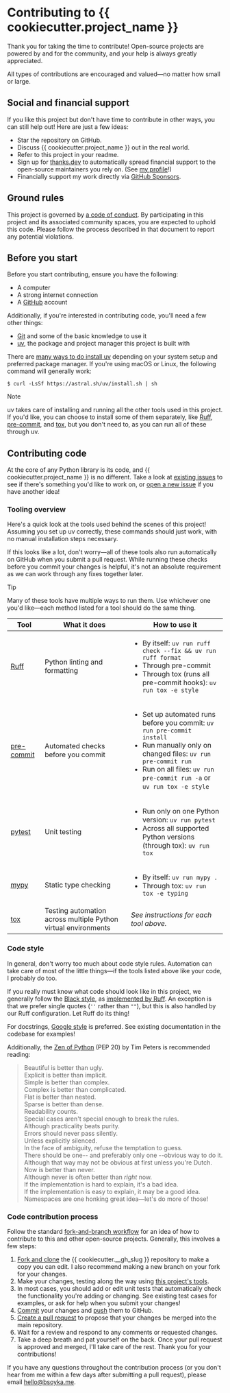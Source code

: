 # Contributing to {{ cookiecutter.project_name }}

Thank you for taking the time to contribute! Open-source projects are powered by and for
the community, and your help is always greatly appreciated.

All types of contributions are encouraged and valued—no matter how small or large.

## Social and financial support

If you like this project but don't have time to contribute in other ways, you can still
help out! Here are just a few ideas:

- Star the repository on GitHub.
- Discuss {{ cookiecutter.project_name }} out in the real world.
- Refer to this project in your readme.
- Sign up for [thanks.dev][thanks] to automatically spread financial support to the
  open-source maintainers you rely on. (See [my profile][thanks-me]!)
- Financially support my work directly via [GitHub Sponsors][sponsor].

## Ground rules

This project is governed by [a code of conduct][conduct]. By participating in this
project and its associated community spaces, you are expected to uphold this code.
Please follow the process described in that document to report any potential violations.

## Before you start

Before you start contributing, ensure you have the following:

- A computer
- A strong internet connection
- A [GitHub][github] account

Additionally, if you're interested in contributing code, you'll need a few other things:

- [Git][git] and some of the basic knowledge to use it
- [uv][uv], the package and project manager this project is built with

There are [many ways to do install uv][uv-install] depending on your system setup and
preferred package manager. If you're using macOS or Linux, the following command will
generally work:

```shell
$ curl -LsSf https://astral.sh/uv/install.sh | sh
```

> [!NOTE]
> uv takes care of installing and running all the other tools used in this project. If
> you'd like, you can choose to install some of them separately,
> like [Ruff][ruff], [pre-commit][pre-commit], and [tox][tox], but you don't need to, as
> you can run all of these through uv.

## Contributing code

At the core of any Python library is its code, and {{ cookiecutter.project_name }} is no
different. Take a look at [existing issues][issues] to see if there's something you'd
like to work on, or [open a new issue][issues-new] if you have another idea!

### Tooling overview

Here's a quick look at the tools used behind the scenes of this project! Assuming you
set up uv correctly, these commands should just work, with no manual installation steps
necessary.

If this looks like a lot, don't worry—all of these tools also run automatically on
GitHub when you submit a pull request. While running these checks before you commit your
changes is helpful, it's not an absolute requirement as we can work through any fixes
together later.

> [!TIP]
> Many of these tools have multiple ways to run them. Use whichever one you'd like—each
> method listed for a tool should do the same thing.

| Tool                     | What it does                                                   | How to use it                                                                                                                                                                                                                              |
|--------------------------|----------------------------------------------------------------|--------------------------------------------------------------------------------------------------------------------------------------------------------------------------------------------------------------------------------------------|
| [Ruff][ruff]             | Python linting and formatting                                  | <ul><li>By itself: `uv run ruff check --fix && uv run ruff format`</li> <li>Through pre-commit</li> <li>Through tox (runs all pre-commit hooks): `uv run tox -e style`</li></ul>                                                           |
| [pre-commit][pre-commit] | Automated checks before you commit                             | <ul><li>Set up automated runs before you commit: `uv run pre-commit install`</li> <li>Run manually only on changed files: `uv run pre-commit run`</li> <li>Run on all files: `uv run pre-commit run -a` or `uv run tox -e style`</li></ul> |
| [pytest][pytest]         | Unit testing                                                   | <ul><li>Run only on one Python version: `uv run pytest`</li> <li>Across all supported Python versions (through tox): `uv run tox`</li></ul>                                                                                                |
| [mypy][mypy]             | Static type checking                                           | <ul><li>By itself: `uv run mypy .`</li> <li>Through tox: `uv run tox -e typing`</li></ul>                                                                                                                                                  |
| [tox][tox]               | Testing automation across multiple Python virtual environments | *See instructions for each tool above.*                                                                                                                                                                                                    |

### Code style

In general, don't worry too much about code style rules. Automation can take care of
most of the little things—if the tools listed above like your code, I probably do too.

If you really must know what code should look like in this project, we generally follow
the [Black style][black-style], as [implemented by Ruff][ruff-philosophy]. An exception
is that we prefer single quotes (`''` rather than `""`), but this is also handled by our
Ruff configuration. Let Ruff do its thing!

For docstrings, [Google style][google-docstrings] is preferred. See existing
documentation in the codebase for examples!

Additionally, the [Zen of Python][pep-20] (PEP 20) by Tim Peters is recommended reading:
> Beautiful is better than ugly.  
> Explicit is better than implicit.  
> Simple is better than complex.  
> Complex is better than complicated.  
> Flat is better than nested.  
> Sparse is better than dense.  
> Readability counts.  
> Special cases aren't special enough to break the rules.  
> Although practicality beats purity.  
> Errors should never pass silently.  
> Unless explicitly silenced.  
> In the face of ambiguity, refuse the temptation to guess.  
> There should be one-- and preferably only one --obvious way to do it.  
> Although that way may not be obvious at first unless you're Dutch.  
> Now is better than never.  
> Although never is often better than *right* now.  
> If the implementation is hard to explain, it's a bad idea.  
> If the implementation is easy to explain, it may be a good idea.  
> Namespaces are one honking great idea—let's do more of those!

### Code contribution process

Follow the standard [fork-and-branch workflow][fork-branch] for an idea of how to
contribute to this and other open-source projects. Generally, this involves a few steps:

1. [Fork and clone][git-fork] the {{ cookiecutter.__gh_slug }} repository to make a copy
   you can edit. I also recommend making a new branch on your fork for your changes.
2. Make your changes, testing along the way
   using [this project's tools](#tooling-overview).
3. In most cases, you should add or edit unit tests that automatically check the
   functionality you're adding or changing. See existing test cases for examples, or ask
   for help when you submit your changes!
4. [Commit][git-commit] your changes and [push][git-push] them to GitHub.
5. [Create a pull request][git-pr] to propose that your changes be merged into the main
   repository.
6. Wait for a review and respond to any comments or requested changes.
7. Take a deep breath and pat yourself on the back. Once your pull request is approved
   and merged, I'll take care of the rest. Thank you for your contributions!

If you have any questions throughout the contribution process (or you don't hear from me
within a few days after submitting a pull request), please email hello@bsoyka.me.

[black-style]: https://black.readthedocs.io/en/stable/the_black_code_style/current_style.html

[conduct]: https://github.com/bsoyka/policy/blob/main/code-of-conduct.md

[fork-branch]: https://blog.scottlowe.org/2015/01/27/using-fork-branch-git-workflow/

[git]: https://git-scm.com/

[git-commit]: https://training.github.com/downloads/github-git-cheat-sheet/#make-changes

[git-fork]: https://docs.github.com/en/pull-requests/collaborating-with-pull-requests/working-with-forks/fork-a-repo

[git-pr]: https://docs.github.com/en/pull-requests/collaborating-with-pull-requests/proposing-changes-to-your-work-with-pull-requests/creating-a-pull-request

[git-push]: https://training.github.com/downloads/github-git-cheat-sheet/#synchronize-changes

[github]: https://github.com/

[google-docstrings]: https://sphinxcontrib-napoleon.readthedocs.io/en/latest/example_google.html

[mypy]: https://mypy-lang.org/

[pep-20]: https://peps.python.org/pep-0020/

[pre-commit]: https://pre-commit.com/

[pytest]: https://docs.pytest.org/en/stable/

[ruff]: https://docs.astral.sh/ruff/

[ruff-philosophy]: https://docs.astral.sh/ruff/formatter/#philosophy

[sponsor]: https://github.com/sponsors/bsoyka

[thanks]: https://thanks.dev/home

[thanks-me]: https://thanks.dev/u/gh/bsoyka

[tox]: https://tox.wiki/en/latest/index.html

[uv]: https://docs.astral.sh/uv/

[uv-install]: https://docs.astral.sh/uv/getting-started/installation/

[issues]: https://github.com/{{cookiecutter.__gh_slug}}/issues

[issues-new]: https://github.com/{{cookiecutter.__gh_slug}}/issues/new
